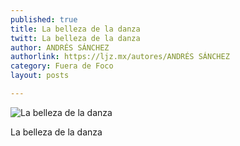 ```yaml
---
published: true
title: La belleza de la danza
twitt: La belleza de la danza
author: ANDRÉS SÁNCHEZ
authorlink: https://ljz.mx/autores/ANDRÉS SÁNCHEZ
category: Fuera de Foco
layout: posts

---
```


![La belleza de la danza](http://i.imgur.com/5oO5ZYPm.jpg)

La belleza de la danza
